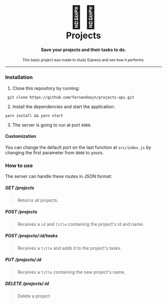 <h1 align="center"> 
  <span style="font-size: 70px">📂📝</span>
  </br>
  Projects
</h1>

<div align="center">
  <h4>Save your projects and their tasks to do.</h4>
  <sub>
    This basic project was made to study Express and see how it performs.
  </sub>
</div>

<hr>

### Installation
1. Clone this repository by running:
  <pre><code> git clone https://github.com/fernandoajn/projects-api.git</code></pre>
2. Install the dependencies and start the application:
  <pre><code>yarn install && yarn start</code></pre>
3. The server is going to run at port `8000`.

#### Customization
You can change the default port on the last function at `src/index.js` by changing the first parameter from `8000` to yours.

### How to use
The server can handle these routes in JSON format:

##### GET /projects
>Returns all projects.

##### POST /projects
>Receives a `id` and `title` containing the project's id and name.

##### POST /projects/:id/tasks
>Receives a `title` and adds it to the project's tasks.

##### PUT /projects/:id
>Receives a `title` containing the new project's name.

##### DELETE /projects/:id
>Delete a project
